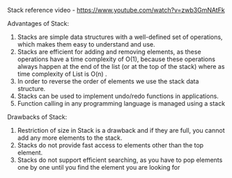 Stack reference video - https://www.youtube.com/watch?v=zwb3GmNAtFk


Advantages of Stack:
1. Stacks are simple data structures with a well-defined set of operations, 
   which makes them easy to understand and use.
2. Stacks are efficient for adding and removing elements, as these operations have a time complexity of O(1), 
   because these operations always happen at the end of the list (or at the top of the stack) 
   where as time complexity of List is O(n) .
3. In order to reverse the order of elements we use the stack data structure.
4. Stacks can be used to implement undo/redo functions in applications.
5. Function calling in any programming language is managed using a stack

Drawbacks of Stack:
1. Restriction of size in Stack is a drawback and if they are full, you cannot add any more elements to the stack.
2. Stacks do not provide fast access to elements other than the top element.
3. Stacks do not support efficient searching, as you have to pop elements one by one until you find the element 
   you are looking for